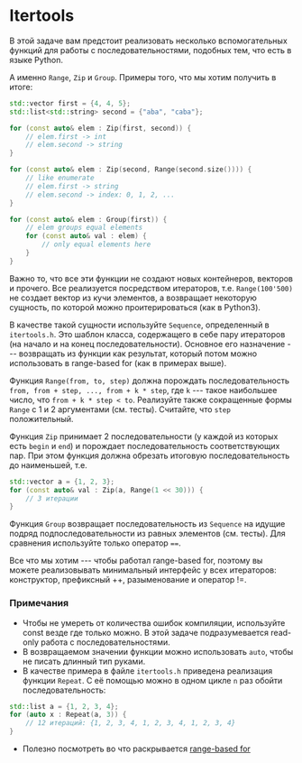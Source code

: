 # Itertools

В этой задаче вам предстоит реализовать несколько вспомогательных функций для
работы с последовательностями, подобных тем, что есть в языке Python.

А именно `Range`, `Zip` и `Group`.
Примеры того, что мы хотим получить в итоге:

```c++
std::vector first = {4, 4, 5};
std::list<std::string> second = {"aba", "caba"};

for (const auto& elem : Zip(first, second)) {
    // elem.first -> int
    // elem.second -> string
}

for (const auto& elem : Zip(second, Range(second.size()))) {
    // like enumerate
    // elem.first -> string
    // elem.second -> index: 0, 1, 2, ...
}

for (const auto& elem : Group(first)) {
    // elem groups equal elements
    for (const auto& val : elem) {
        // only equal elements here
    }
}
```

Важно то, что все эти функции не создают новых контейнеров, векторов и прочего.
Все реализуется посредством итераторов, т.е. `Range(100'500)` не создает вектор из кучи элементов,
а возвращает некоторую сущность, по которой можно проитерироваться (как в Python3).

В качестве такой сущности используйте `Sequence`, определенный в `itertools.h`.
Это шаблон класса, содержащего в себе пару итераторов (на начало и на конец последовательности).
Основное его назначение --- возвращать из функции как результат, который потом можно
использовать в range-based for (как в примерах выше).

Функция `Range(from, to, step)` должна порождать последовательность `from, from + step, ..., from + k * step`, где `k` --- такое
наибольшее число, что `from + k * step < to`.
Реализуйте также сокращенные формы `Range` с 1 и 2 аргументами (см. тесты).
Считайте, что `step` положительный.

Функция `Zip` принимает 2 последовательности (у каждой из которых есть `begin` и `end`)
и порождает последовательность соответствующих пар.
При этом функция должна обрезать итоговую последовательность до наименьшей, т.е.

```c++
std::vector a = {1, 2, 3};
for (const auto& val : Zip(a, Range(1 << 30))) {
    // 3 итерации
}
```

Функция `Group` возвращает последовательность из `Sequence` на идущие подряд подпоследовательности из равных элементов (см. тесты).
Для сравнения используйте только оператор `==`.

Все что мы хотим --- чтобы работал range-based for,
поэтому вы можете реализовывать минимальный интерфейс у всех итераторов: конструктор,
префиксный ++, разыменование и оператор !=.

### Примечания

* Чтобы не умереть от количества ошибок компиляции, используйте const везде где только можно.
В этой задаче подразумевается read-only работа с последовательностями.
* В возвращаемом значении функции можно использовать `auto`, чтобы не писать длинный тип руками.
* В качестве примера в файле `itertools.h` приведена реализация функции `Repeat`.
С её помощью  можно в одном цикле `n` раз обойти последовательность:
```c++
std::list a = {1, 2, 3, 4};
for (auto x : Repeat(a, 3)) {
    // 12 итераций: {1, 2, 3, 4, 1, 2, 3, 4, 1, 2, 3, 4}
}
```
* Полезно посмотреть во что раскрывается [range-based for](https://en.cppreference.com/w/cpp/language/range-for#Explanation)
